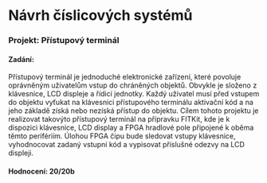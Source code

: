 # Návrh číslicových systémů

### Projekt: Přístupový terminál

#### Zadání:
Přístupový terminál je jednoduché elektronické zařízení, které povoluje oprávněným
uživatelům vstup do chráněných objektů. Obvykle je složeno z klávesnice, LCD displeje a
řídicí jednotky. Každý uživatel musí před vstupem do objektu vyťukat na klávesnici
přístupového terminálu aktivační kód a na jeho základě získá nebo nezíská přístup do objektu.
Cílem tohoto projektu je realizovat takovýto přístupový terminál na přípravku FITKit, kde je
k dispozici klávesnice, LCD display a FPGA hradlové pole připojené k oběma těmto
perifériím. Úlohou FPGA čipu bude sledovat vstupy klávesnice, vyhodnocovat zadaný
vstupní kód a vypisovat příslušné odezvy na LCD displeji.  

#### Hodnocení: 20/20b
